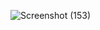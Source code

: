![Screenshot (153)](https://github.com/manis-saha129/Tick-Tac-Toe-Game-using-Pygame/assets/139264745/587f4852-6dc7-45d1-8ae4-d2f1810e7639)

